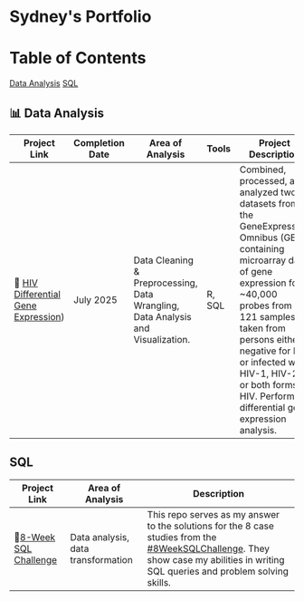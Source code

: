 # Sydney's Portfolio

# Table of Contents
[Data Analysis](#Data-Analysis)
[SQL](#SQL)

## 📊  Data Analysis
| Project Link | Completion Date | Area of Analysis | Tools | Project Description | 
|---|---|---|---|---|
| :mag_right:  [HIV Differential Gene Expression](https://github.com/Sydney-Simpson/HIV-Differential-Gene-Expression)) | July 2025 | Data Cleaning & Preprocessing, Data Wrangling, Data Analysis and Visualization.| R, SQL| Combined, processed, and analyzed two datasets from the GeneExpression Omnibus (GEO) containing microarray data of gene expression for ~40,000 probes from 121 samples taken from persons either negative for HIV or infected with HIV-1, HIV-2, or both forms of HIV. Performed differential gene expression analysis.|

## SQL
| Project Link | Area of Analysis | Description |
|--------------|------------------|-------------|
|🔆[8-Week SQL Challenge](https://github.com/Sydney-Simpson/8-Week-SQL-Challenge)| Data analysis, data transformation | This repo serves as my answer to the solutions for the 8 case studies from the [#8WeekSQLChallenge](https://8weeksqlchallenge.com/). They show case my abilities in writing SQL queries and problem solving skills.|
